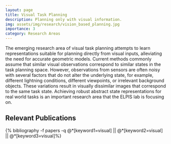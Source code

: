 ```yaml
---
layout: page
title: Visual Task Planning
description: Planning only with visual information.  
img: assets/img/research/vision_based_planning.jpg
importance: 3
category: Research Areas
---
```


The emerging research area of visual task planning attempts to learn representations suitable for planning directly from visual inputs, alleviating the need for accurate geometric models. Current methods commonly assume that similar visual observations correspond to similar states in the task planning space. However, observations from sensors are often noisy
with several factors that do not alter the underlying state, for example, different lightning conditions, different viewpoints, or irrelevant background objects. These variations result in visually dissimilar images that correspond to the same task state. Achieving robust abstract state representations for real world tasks is an important research area that the ELPIS lab is focusing on.


<div class="publications">
<left> <h2><span style="color: var(--global-theme-color)"> Relevant Publications </span></h2> </left>
{% bibliography -f papers -q @*[keyword1=visual] || @*[keyword2=visual] || @*[keyword3=visual]%}
</div>